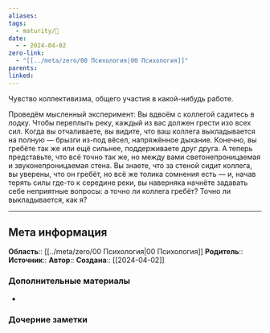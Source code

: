 ```yaml
---
aliases: 
tags:
  - maturity/🌱
date:
  - - 2024-04-02
zero-link:
  - "[[../meta/zero/00 Психология|00 Психология]]"
parents: 
linked: 
---
```

Чувство коллективизма, общего участия в какой-нибудь работе.

Проведём мысленный эксперимент: Вы вдвоём с коллегой садитесь в лодку. Чтобы переплыть реку, каждый из вас должен грести изо всех сил. Когда вы отчаливаете, вы видите, что ваш коллега выкладывается на полную — брызги из-под вёсел, напряжённое дыхание. Конечно, вы гребёте так же или ещё сильнее, поддерживаете друг друга. А теперь представьте, что всё точно так же, но между вами светонепроницаемая и звуконепроницаемая стена. Вы знаете, что за стеной сидит коллега, вы уверены, что он гребёт, но всё же толика сомнения есть — и, начав терять силы где-то к середине реки, вы наверняка начнёте задавать себе неприятные вопросы: а точно ли коллега гребёт? Точно ли выкладывается, как я?
***
## Мета информация
**Область**:: [[../meta/zero/00 Психология|00 Психология]]
**Родитель**:: 
**Источник**:: 
**Автор**:: 
**Создана**:: [[2024-04-02]]
### Дополнительные материалы
- 
### Дочерние заметки
<!-- QueryToSerialize: LIST FROM [[]] WHERE contains(Родитель, this.file.link) or contains(parents, this.file.link) -->

